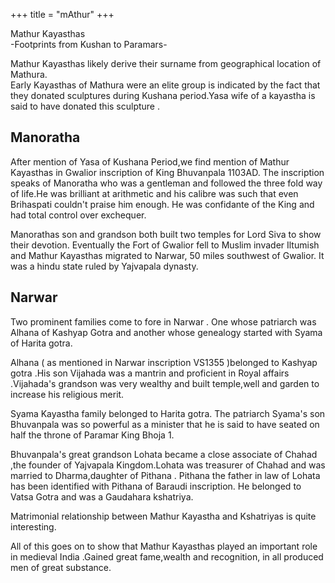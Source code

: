 +++
title = "mAthur"
+++

Mathur Kayasthas  
-Footprints from Kushan to Paramars-

Mathur Kayasthas likely derive their surname from geographical location of Mathura.  
Early Kayasthas of Mathura were an elite group is indicated by the fact that they donated sculptures during Kushana period.Yasa wife of a kayastha is said to have donated this sculpture .  

## Manoratha
After mention of Yasa of Kushana Period,we find mention of Mathur Kayasthas in Gwalior inscription of King Bhuvanpala 1103AD. The inscription speaks of Manoratha who was a gentleman and followed the three fold way of life.He was brilliant at arithmetic and his calibre was such that even Brihaspati couldn't praise him enough. He was confidante of the King and had total control over exchequer.

Manorathas son and grandson both built two temples for Lord Siva to show their devotion.
Eventually the Fort of Gwalior fell to Muslim invader Iltumish and Mathur Kayasthas migrated to Narwar, 50 miles southwest of Gwalior. It was a hindu state ruled by Yajvapala dynasty.

## Narwar
Two prominent families come to fore in Narwar . One whose patriarch was Alhana of Kashyap Gotra and another whose genealogy started with Syama of Harita gotra. 

Alhana ( as mentioned in Narwar inscription VS1355 )belonged to Kashyap gotra .His son Vijahada was a mantrin and proficient in Royal affairs .Vijahada's grandson was very wealthy and built temple,well and garden to increase his religious merit.

Syama Kayastha family belonged to Harita gotra. The patriarch Syama's son Bhuvanpala was so powerful as a minister that he is said to have seated on half the throne of Paramar King Bhoja 1.

Bhuvanpala's great grandson Lohata became a close associate of Chahad ,the founder of Yajvapala Kingdom.Lohata was treasurer of Chahad and was married to Dharma,daughter of Pithana . Pithana the father in law of Lohata has been identified with Pithana of Baraudi inscription. He belonged to Vatsa Gotra and was a Gaudahara kshatriya.

Matrimonial relationship between Mathur Kayastha and Kshatriyas is quite interesting.

All of this goes on to show that Mathur Kayasthas played an important role in medieval India .Gained great fame,wealth and recognition, in all produced men of great substance.

